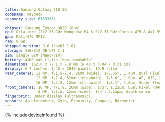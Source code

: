 ```yaml
---
title: Samsung Galaxy S10 5G
codename: beyondx
recovery_size: 67633152

chipset: Samsung Exynos 9820 (8nm)
cpu: Octa-core (2x2.73 GHz Mongoose M4 & 2x2.31 GHz Cortex-A75 & 4x1.95 GHz Cortex-A55)
gpu: Mali-G76 MP12
ram: 8 GB
shipped_version: 9.0 (OneUI 1.0)
storage: 256/512 GB UFS 2.1
sim: Single SIM (Nano-SIM)
battery: 4500 mAh Li-Ion (non-removable)
dimensions: 162.6 x 77.1 x 7.9 mm (6.40 x 3.04 x 0.31 in)
display: 6.7 inches, 1440 x 3040 pixels, 19:9 ratio
rear_cameras: 12 MP, f/1.5-2.4, 26mm (wide), 1/2.55", 1.4µm, Dual Pixel PDAF, OIS;
              12 MP, f/2.4, 52mm (telephoto), 1/3.6", 1.0µm, AF, OIS, 2x optical zoom;
              16 MP, f/2.2, 12mm (ultrawide), 1/3.1", 1.0µm, Super Steady video
front_cameras: 10 MP, f/1.9, 26mm (wide), 1/3", 1.22µm, Dual Pixel PDAF;
               8 MP, f/2.2, 22mm (wide), 1/4", 1.12µm, depth sensor
fingerprint: Under display (ultrasonic)
sensors: Accelerometer, Gyro, Proximity, Compass, Barometer
---
```


{% include deviceinfo.md %}
